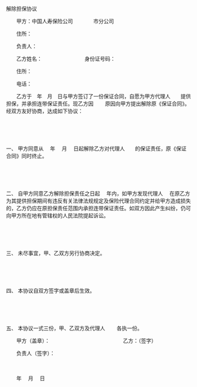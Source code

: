 



解除担保协议



 

　　甲方：中国人寿保险公司　　　　市分公司

　　住所：

　　负责人：　　

　　乙方姓名：　　　　　　　　 身份证号码：

　　住所：

　　电话：　　

　　乙方于　年　月　日与甲方签订了一份保证合同，自愿为甲方代理人　　提供担保，并承担连带保证责任。现乙方因　　 原因向甲方提出解除原《保证合同》。经双方友好协商，达成如下协议：

　　

　　

一、
甲方同意从　 年　 月　 日起解除乙方对代理人　　的保证责任，原《保证合同》同时终止。

　　

　　

二、
自甲方同意乙方解除担保责任之日起　 年内，如甲方发现代理人　 在原乙方为其提供担保期间有违反有关法律法规规定及保险代理合同约定并给甲方造成损失的，乙方仍应在原担保责任范围内承担连带保证责任。如双方因此产生纠纷，仍可向甲方所在地有管辖权的人民法院提起诉讼。

　　

　　

三、
未尽事宜，甲、乙双方另行协商决定。

　　

　　

四、
本协议自双方签字或盖章后生效。

　　

　　

五、
本协议一式三份，甲、乙双方及代理人　　 各执一份。　　

　　甲方（盖章）：　　　　　　　　　　　　　　 乙方：（签字）

　　负责人（签字）：

　　


 　　年　 月　 日
 
　　



　　